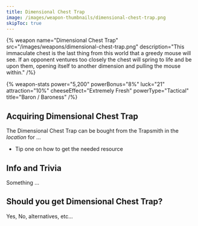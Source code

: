 ```yaml
---
title: Dimensional Chest Trap
image: /images/weapon-thumbnails/dimensional-chest-trap.png
skipToc: true
---
```


{% weapon
 name="Dimensional Chest Trap"
 src="/images/weapons/dimensional-chest-trap.png"
 description="This immaculate chest is the last thing from this world that a greedy mouse will see. If an opponent ventures too closely the chest will spring to life and be upon them, opening itself to another dimension and pulling the mouse within."
/%}

{% weapon-stats
 power="5,200"
 powerBonus="8%"
 luck="21"
 attraction="10%"
 cheeseEffect="Extremely Fresh"
 powerType="Tactical"
 title="Baron / Baroness"
/%}

## Acquiring Dimensional Chest Trap

The Dimensional Chest Trap can be bought from the Trapsmith in the *location* for ...

- Tip one on how to get the needed resource

## Info and Trivia

Something ...

## Should you get Dimensional Chest Trap?

Yes, No, alternatives, etc...
